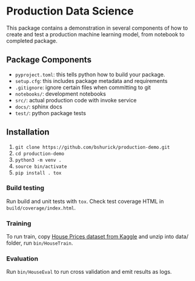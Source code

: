 # Production Data Science
This package contains a demonstration in several 
components of how to create and test a production 
machine learning model, from notebook to completed package.

## Package Components
* `pyproject.toml`: this tells python how to build your package. 
* `setup.cfg`: this includes package metadata and requirements
* `.gitignore`: ignore certain files when committing to git
* `notebooks/`: development notebooks 
* `src/`: actual production code with invoke service
* `docs/`: sphinx docs
* `test/`: python package tests 

## Installation 
1. `git clone https://github.com/bshurick/production-demo.git`  
2. `cd production-demo`  
3. `python3 -m venv .`  
4. `source bin/activate`  
5. `pip install . tox`  

### Build testing 
Run build and unit tests with `tox`. Check test coverage HTML in `build/coverage/index.html`. 

### Training 
To run train, copy [House Prices dataset from Kaggle](https://www.kaggle.com/c/house-prices-advanced-regression-techniques/data)
and unzip into data/ folder, run `bin/HouseTrain`.

### Evaluation 
Run `bin/HouseEval` to run cross validation and emit results as logs. 

